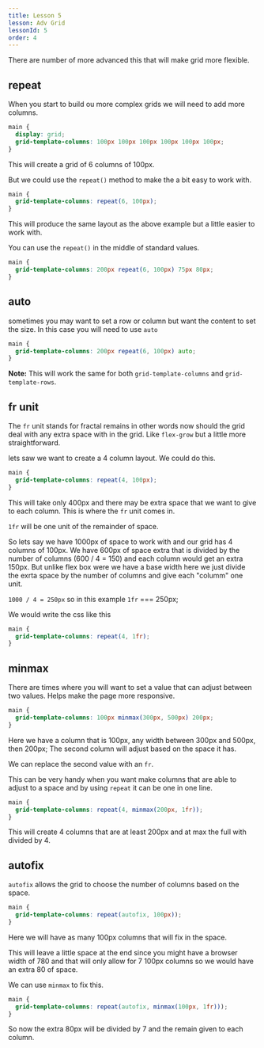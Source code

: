 ```yaml
---
title: Lesson 5
lesson: Adv Grid
lessonId: 5
order: 4
---
```


There are number of more advanced this that will make grid more flexible.

## repeat

When you start to build ou more complex grids we will need to add more columns.

```css
main {
  display: grid;
  grid-template-columns: 100px 100px 100px 100px 100px 100px;
}
```

This will create a grid of 6 columns of 100px.

But we could use the `repeat()` method to make the a bit easy to work with.

```css
main {
  grid-template-columns: repeat(6, 100px);
}
```

This will produce the same layout as the above example but a little easier to work with.

You can use the `repeat()` in the middle of standard values.

```css
main {
  grid-template-columns: 200px repeat(6, 100px) 75px 80px;
}
```

## auto

sometimes you may want to set a row or column but want the content to set the size.  In this case you will need to use `auto`

```css
main {
  grid-template-columns: 200px repeat(6, 100px) auto;
}
```

**Note:** This will work the same for both `grid-template-columns` and `grid-template-rows`.

## fr unit

The `fr` unit stands for fractal remains in other words now should the grid deal with any extra space with in the grid. Like `flex-grow` but a little more straightforward.

lets saw we want to create a 4 column layout.  We could do this.

```css
main {
  grid-template-columns: repeat(4, 100px);
}
```

This will take only 400px and there may be extra space that we want to give to each column.  This is where the `fr` unit comes in.

`1fr` will be one unit of the remainder of space.

So lets say we have 1000px of space to work with and our grid has 4 columns of 100px.  We have 600px of space extra that is divided by the number of columns (600 / 4 = 150) and each column would get an extra 150px.  But unlike flex box were we have a base width here we just divide the exrta space by the number of columns and give each "columm" one unit.

`1000 / 4 = 250px`  so in this example `1fr` === 250px;

We would write the css like this

```css
main {
  grid-template-columns: repeat(4, 1fr);
}
```

## minmax

There are times where you will want to set a value that can adjust between two values.  Helps make the page more responsive.

```css
main {
  grid-template-columns: 100px minmax(300px, 500px) 200px;
}
```

Here we have a column that is 100px, any width between 300px and 500px, then 200px;  The second column will adjust based on the space it has.

We can replace the second value with an `fr`.

This can be very handy when you want make columns that are able to adjust to a space and by using `repeat` it can be one in one line.

```css
main {
  grid-template-columns: repeat(4, minmax(200px, 1fr));
}
```

This will create 4 columns that are at least 200px and at max the full with divided by 4.

## autofix

`autofix` allows the grid to choose the number of columns based on the space.

```css
main {
  grid-template-columns: repeat(autofix, 100px));
}
```

Here we will have as many 100px columns that will fix in the space.

This will leave a little space at the end since you might have a browser width of 780 and that will only allow for 7 100px columns so we would have an extra 80 of space.

We can use `minmax` to fix this.

```css
main {
  grid-template-columns: repeat(autofix, minmax(100px, 1fr)));
}
```

So now the extra 80px will be divided by 7 and the remain given to each column.